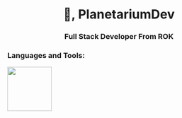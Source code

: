 <h1 align="center">👋, PlanetariumDev</h1>
<h3 align="center">Full Stack Developer From ROK</h3>

<h3 align="left">Languages and Tools:</h3>
<img height=100 src="https://skillicons.dev/icons?i=aws,python,figma,blender,arduino,expressjs,vuejs,svelte,flutter,javascript,typescript,reactjs,git,github,vscode,nextjs,vim,gitlab,sqlite,mongodb,postgres" />
